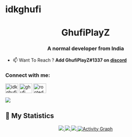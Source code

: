 # idkghufi
<h1 align="center">GhufiPlayZ</h1>
<h3 align="center">A normal developer from India</h3>

- 📫 Want To Reach ? **Add GhufiPlayZ#1337 on [discord](https://discord.gg/3301)**


<h3 align="left">Connect with me:</h3>
<p align="left">
<a href="https://instagram.com/ghufiplxyz_" target="blank"><img align="center" src="https://raw.githubusercontent.com/rahuldkjain/github-profile-readme-generator/master/src/images/icons/Social/instagram.svg" alt="idkghufiplayz" height="30" width="40" /></a>
<a href="https://www.youtube.com/channel/UCPj8NVTe59ro5S0UJKx23ew" target="blank"><img align="center" src="https://raw.githubusercontent.com/rahuldkjain/github-profile-readme-generator/master/src/images/icons/Social/youtube.svg" alt="ghufi" height="30" width="40" /></a>
<a href="https://discord.gg/rooted" target="blank"><img align="center" src="https://raw.githubusercontent.com/rahuldkjain/github-profile-readme-generator/master/src/images/icons/Social/discord.svg" alt="rooted" height="30" width="40" /></a>
</p>

<a href="https://discord.gg/3301" target="_blank"> <img src="https://discord.c99.nl/widget/theme-4/832840724239089725.png"/></a>

## 🔖 My Statistics
<p align="center">
    <a href="https://github.com/GhufiPlayZ/">
        <img src="https://github-readme-stats.vercel.app/api?username=idknightmare&hide=issues,prs&count_private=true&show_owner=true&show_icons=true&bg_color=0d1117&title_color=ffffff&text_color=ffffff&icon_color=00ff99&hide_border=true/" />
    </a>
    <a href="https://github.com/GhufiPlayZ/">
        <img src="https://github-readme-stats.vercel.app/api/top-langs/?username=idknightmare&layout=compact&count_private=true&langs_count=8&card_width=445&bg_color=0d1117&title_color=ffffff&text_color=ffffff&icon_color=00ff99&hide_border=true/" />
    </a>
    <a href="https://github.com/GhufiPlayZ/">
        <img src="https://github-readme-streak-stats.herokuapp.com?user=idknightmare&hide_border=true&background=0D1117&currStreakLabel=FFFFFF&sideLabels=FFFFFF&currStreakNum=FFFFFF&dates=FFFFFF&sideNums=FFFFFF&fire=00ff99&ring=00ff99&stroke=FFFFFFFF)](https://git.io/streak-stats" />
    </a>
   <a href="https://github.com/GhufiPlayZ"><img alt="Activity Graph" src="https://activity-graph.herokuapp.com/graph?username=GhufiPlayZ&bg_color=0D1117&color=ffffff&line=00ff99&point=ffffff&area=true&hide_border=true" />
    </a>
</p>
